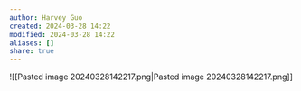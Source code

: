```yaml
---
author: Harvey Guo
created: 2024-03-28 14:22
modified: 2024-03-28 14:22
aliases: []
share: true
---
```

![[Pasted image 20240328142217.png|Pasted image 20240328142217.png]]
